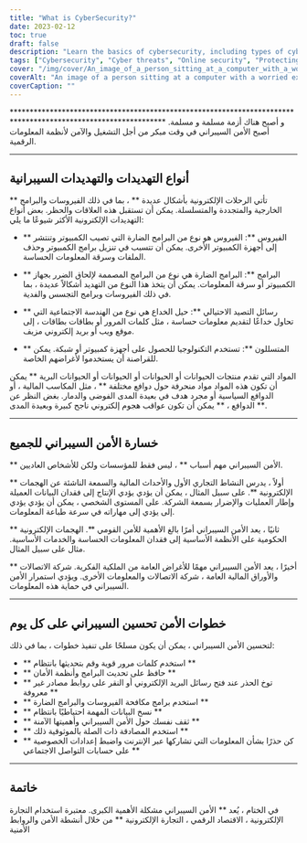 ```yaml
---
title: "What is CyberSecurity?"
date: 2023-02-12
toc: true
draft: false
description: "Learn the basics of cybersecurity, including types of cyber threats, the importance of cybersecurity, and steps to improve online security."
tags: ["Cybersecurity", "Cyber threats", "Online security", "Protecting data", "Virus", "Malware", "Phishing scams", "Hackers", "National security", "Intellectual property", "Personal privacy"]
cover: "/img/cover/An_image_of_a_person_sitting_at_a_computer_with_a_worried_face.png"
coverAlt: "An image of a person sitting at a computer with a worried expression while a hacker or cybercriminal is shown on the screen, representing the dangers of cyber threats and the importance of cybersecurity"
coverCaption: ""
---
```


 ************************************************************************************************************** و أصبح هناك أزمة مسلمة و مسلمة. أصبح الأمن السيبراني في وقت مبكر من أجل التشغيل والآمن لأنظمة المعلومات الرقمية.  ______  ## أنواع التهديدات والتهديدات السيبرانية  ** تأتي الرحلات الإلكترونية بأشكال عديدة ** ، بما في ذلك الفيروسات والبرامج الخارجية والمتجددة والمتسلسلة. يمكن أن تستقبل هذه العلاقات والحظر. بعض أنواع التهديدات الإلكترونية الأكثر شيوعًا ما يلي:  - ** الفيروس **: الفيروس هو نوع من البرامج الضارة التي تصيب الكمبيوتر وتنتشر إلى أجهزة الكمبيوتر الأخرى. يمكن أن تتسبب في تنزيل برامج الكمبيوتر وحذف الملفات وسرقة المعلومات الحساسة.  - ** البرامج **: البرامج الضارة هي نوع من البرامج المصممة لإلحاق الضرر بجهاز الكمبيوتر أو سرقة المعلومات. يمكن أن يتخذ هذا النوع من التهديد أشكالاً عديدة ، بما في ذلك الفيروسات وبرامج التجسس والفدية.  - ** رسائل التصيد الاحتيالي **: حيل الخداع هي نوع من الهندسة الاجتماعية التي تحاول خداعًا لتقديم معلومات حساسة ، مثل كلمات المرور أو بطاقات بطاقات ، إلى موقع ويب أو بريد إلكتروني مزيف.  - ** المتسللون **: تستخدم التكنولوجيا للحصول على أجهزة كمبيوتر أو شبكة. يمكن للقراصنة أن يستخدموا لأغراضهم الخاصة.  المواد التي تقدم منتجات الحيوانات أو الحيوانات أو الحيوانات أو الحيوانات البرية ** يمكن أن تكون هذه المواد مواد منحرفة حول دوافع مختلفة ** ، مثل المكاسب المالية ، أو الدوافع السياسية أو مجرد هدف في بعيدة المدى الفوضى والدمار. بغض النظر عن الدوافع ، ** يمكن أن تكون عواقب هجوم إلكتروني ناجح كبيرة وبعيدة المدى **.  ______  ## خسارة الأمن السيبراني للجميع  ** الأمن السيبراني مهم أسباب ** ، ليس فقط للمؤسسات ولكن للأشخاص العاديين.  ** أولاً ، يدرس النشاط التجاري الأول والأحداث المالية والسمعة الناشئة عن الهجمات الإلكترونية **. على سبيل المثال ، يمكن أن يؤدي يؤدي الإنتاج إلى فقدان البيانات العميلة وإطار العمليات والإضرار بسمعة الشركة. على المستوى الشخصي ، يمكن أن يؤدي يؤدي إلى يؤدي إلى مهاراته في سرعة طباعة المعلومات.  ** ثانيًا ، يعد الأمن السيبراني أمرًا بالغ الأهمية للأمن القومي **. الهجمات الإلكترونية الحكومية على الأنظمة الأساسية إلى فقدان المعلومات الحساسة والخدمات الأساسية. مثال على سبيل المثال.  ** أخيرًا ، يعد الأمن السيبراني مهمًا للأغراض العامة من الملكية الفكرية. شركة الاتصالات والأوراق المالية العامة ، شركة الاتصالات والمعلومات الأخرى. ويؤدي استمرار الأمن السيبراني في حماية هذه المعلومات.  ______  ## خطوات الأمن تحسين السيبراني على كل يوم  لتحسين الأمن السيبراني ، يمكن أن يكون مسلحًا على تنفيذ خطوات ، بما في ذلك:  - ** استخدم كلمات مرور قوية وقم بتحديثها بانتظام ** - ** حافظ على تحديث البرامج وأنظمة الأمان ** - ** توخ الحذر عند فتح رسائل البريد الإلكتروني أو النقر على روابط مصادر غير معروفة ** - ** استخدم برامج مكافحة الفيروسات والبرامج الضارة ** - ** نسخ البيانات المهمة احتياطيًا بانتظام ** - ** ثقف نفسك حول الأمن السيبراني وأهميتها الآمنة ** - ** استخدم المصادقة ذات الصلة بالموثوقية ذلك ** - ** كن حذرًا بشأن المعلومات التي تشاركها عبر الإنترنت واضبط إعدادات الخصوصية على حسابات التواصل الاجتماعي **   ______ ## خاتمة  في الختام ، يُعد ** الأمن السيبراني مشكلة الأهمية الكبرى. معتبرة استخدام التجارة الإلكترونية ، الاقتصاد الرقمي ، التجارة الإلكترونية ** من خلال أنشطة الأمن والروابط الأمنية